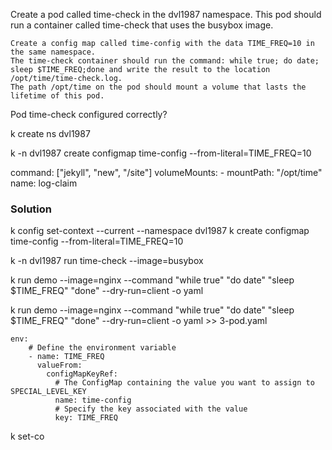Create a pod called time-check in the dvl1987 namespace. This pod should run a container called time-check that uses the busybox image.

    Create a config map called time-config with the data TIME_FREQ=10 in the same namespace.
    The time-check container should run the command: while true; do date; sleep $TIME_FREQ;done and write the result to the location /opt/time/time-check.log.
    The path /opt/time on the pod should mount a volume that lasts the lifetime of this pod.


Pod time-check configured correctly?


k create ns dvl1987



k -n dvl1987 create configmap time-config --from-literal=TIME_FREQ=10


command: ["jekyll", "new", "/site"]
      volumeMounts:
        - mountPath: "/opt/time"
          name: log-claim


### Solution

k config set-context --current --namespace dvl1987
k create configmap time-config --from-literal=TIME_FREQ=10

k -n dvl1987 run time-check --image=busybox


k run demo --image=nginx --command "while true" "do date" "sleep $TIME_FREQ" "done"  --dry-run=client -o yaml

k run demo --image=nginx --command "while true" "do date" "sleep $TIME_FREQ" "done"  --dry-run=client -o yaml >> 3-pod.yaml


    env:
        # Define the environment variable
        - name: TIME_FREQ
          valueFrom:
            configMapKeyRef:
              # The ConfigMap containing the value you want to assign to SPECIAL_LEVEL_KEY
              name: time-config
              # Specify the key associated with the value
              key: TIME_FREQ


k set-co


